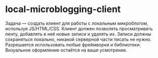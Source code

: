 local-microblogging-client
==========================

Задача — создать клиент для работы с локальным микроблогом, используя JS/HTML/CSS. Клиент должен позволять просматривать ленту, добавлять в неё новые записи и удалять их. Записи должны сохраняться локально, никакой серверной части писать не нужно. Разрешается использовать любые фреймворки и библиотеки.  Визуальное оформление остаётся на ваше усмотрение.
